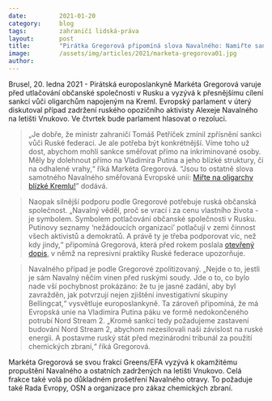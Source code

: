 ```yaml
---
date:         2021-01-20
category:     blog
tags:         zahraničí lidská-práva
layout:       post
title:        "Pirátka Gregorová připomíná slova Navalného: Namiřte sankce přímo na oligarchy blízké Kremlu"
image:        /assets/img/articles/2021/marketa-gregorova01.jpg
author:       
---
```

 



Brusel, 20. ledna 2021 - Pirátská europoslankyně Markéta Gregorová varuje před utlačování občanské společnosti v Rusku a vyzývá k přesnějšímu cílení sankcí vůči oligarchům napojeným na Kreml. Evropský parlament v úterý diskutoval případ zadržení ruského opozičního aktivisty Alexeje Navalného na letišti Vnukovo. Ve čtvrtek bude parlament hlasovat o rezoluci. 

> „Je dobře, že ministr zahraničí Tomáš Petříček zmínil zpřísnění sankci vůči Ruské federaci. Je ale potřeba být konkrétnější. Víme toho už dost, abychom mohli sankce směřovat přímo na inkriminované osoby. Měly by dolehnout přímo na Vladimira Putina a jeho blízké struktury, či na odhalené vrahy,“ říká Markéta Gregorová. “Jsou to ostatně slova samotného Navalného směřovaná Evropské unii: [Miřte na oligarchy blízké Kremlu!](https://www.reuters.com/article/us-russia-politics-navalny-germany/navalny-demands-eu-crackdown-on-oligarchs-close-to-kremlin-idUSKBN26R3MV)” dodává.

> Naopak silnější podporu podle Gregorové potřebuje ruská občanská společnost. „Navalný věděl, proč se vrací i za cenu vlastního života - je symbolem. Symbolem potlačování občanské společnosti v Rusku. Putinovy seznamy ‘nežádoucích organizací’ potlačují v zemi činnost všech aktivistů a demokratů. A právě ty je třeba podporovat víc, než kdy jindy,“ připomíná Gregorová, která před rokem poslala [otevřený dopis](https://gregorova.eu/otevreny-dopis-rusku-o-zahranicnich-agentech/), v němž na represivní praktiky Ruské federace upozorňuje.

> Navalného případ je podle Gregorové zpolitizovaný. „Nejde o to, jestli je sám Navalný něčím vinen před ruskými soudy. Jde o to, co bylo nade vší pochybnost prokázáno: že tu je jasné zadání, aby byl zavražděn, jak potvrzují nejen zjištění investigativní skupiny Bellingcat,“ vysvětluje europoslankyně. Ta zároveň připomíná, že má Evropská unie na Vladimira Putina páku ve formě nedokončeného potrubí Nord Stream 2. „Kromě sankcí tedy požadujeme zastavení budování Nord Stream 2, abychom nezesilovali naši závislost na ruské energii. A postavme ruský stát před mezinárodní tribunál za použití chemických zbraní,“ říká Gregorová. 

Markéta Gregorová se svou frakcí Greens/EFA vyzývá k okamžitému propuštění Navalného a ostatních zadržených na letišti Vnukovo. Celá frakce také volá po důkladném prošetření Navalného otravy. To požaduje také Rada Evropy, OSN a organizace pro zákaz chemických zbraní.
